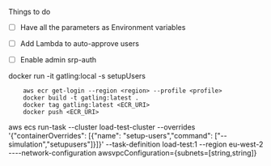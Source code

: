 Things to do
- [ ] Have all the parameters as Environment variables
- [ ] Add Lambda to auto-approve users
- [ ] Enable admin srp-auth


docker run -it gatling:local -s setupUsers

```
    aws ecr get-login --region <region> --profile <profile>
    docker build -t gatling:latest .
    docker tag gatling:latest <ECR_URI>
    docker push <ECR_URI>
```

aws ecs run-task --cluster load-test-cluster --overrides '{"containerOverrides": [{"name": "setup-users","command": ["--simulation","setupusers"]}]}' --task-definition load-test:1 --region eu-west-2 ----network-configuration awsvpcConfiguration={subnets=[string,string]}

